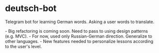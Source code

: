 # deutsch-bot
Telegram bot for learning German words.
Asking a user words to translate.

<work in progress>
- Big refactoring is coming soon. Need to pass to using design patterns (e.g. MVC).
- For now, used only Russian-German direction. Generalize to other languages.
- New features needed to personalize lessons according to the user's level.
